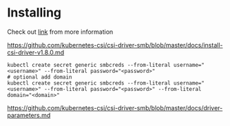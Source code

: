 # Installing

Check out [link](https://github.com/kubernetes-csi/csi-driver-smb) from more information

https://github.com/kubernetes-csi/csi-driver-smb/blob/master/docs/install-csi-driver-v1.8.0.md

```shell
kubectl create secret generic smbcreds --from-literal username="<username>" --from-literal password="<password>"
# optional add domain
kubectl create secret generic smbcreds --from-literal username="<username>" --from-literal password="<password>" --from-literal domain="<domain>"

```

https://github.com/kubernetes-csi/csi-driver-smb/blob/master/docs/driver-parameters.md